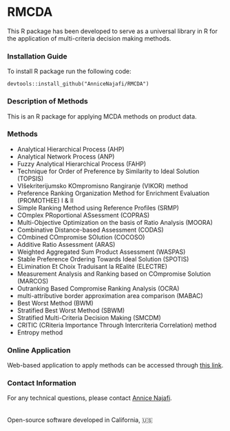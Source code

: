 # RMCDA

This R package has been developed to serve as a universal library in R for the application of multi-criteria decision making methods. 

<h3>Installation Guide</h3>

To install R package run the following code:

```
devtools::install_github("AnniceNajafi/RMCDA")
```
<h3>Description of Methods</h3>
This is an R package for applying MCDA methods on product data.
 
 <h3>Methods</h3>
 <ul>
  <li>Analytical Hierarchical Process (AHP)</li>
  <li>Analytical Network Process (ANP)</li>
  <li>Fuzzy Analytical Hierarchical Process (FAHP)</li>
  <li>Technique for Order of Preference by Similarity to Ideal Solution (TOPSIS)</li>
  <li>VIšekriterijumsko KOmpromisno Rangiranje (VIKOR) method</li>
  <li>Preference Ranking Organization Method for Enrichment Evaluation (PROMOTHEE) I & II</li>
  <li>Simple Ranking Method using Reference Profiles (SRMP) </li>
  <li>COmplex PRoportional ASsessment (COPRAS)</li>
  <li>Multi-Objective Optimization on the basis of Ratio Analysis (MOORA)</li>
  <li>Combinative Distance-based Assessment (CODAS)</li>
  <li>COmbined COmpromise SOlution (COCOSO)</li>
  <li>Additive Ratio Assessment (ARAS)</li>
  <li>Weighted Aggregated Sum Product Assessment (WASPAS)</li>
  <li>Stable Preference Ordering Towards Ideal Solution (SPOTIS)</li>
  <li>ELimination Et Choix Traduisant la REalité (ELECTRE)</li>
  <li>Measurement Analysis and Ranking based on COmpromise Solution (MARCOS)</li>
  <li>Outranking Based Compromise Ranking Analysis (OCRA)</li>
  <li>multi-attributive border approximation area comparison (MABAC)</li>
  <li>Best Worst Method (BWM)</li>
  <li>Stratified Best Worst Method (SBWM)</li>
  <li>Stratified Multi-Criteria Decision Making (SMCDM)</li>
  <li>CRITIC (CRiteria Importance Through Intercriteria Correlation) method</li>
  <li>Entropy method</li>
 </ul>

<h3>Online Application</h3> 
Web-based application to apply methods can be accessed through <a href="https://najafiannice.shinyapps.io/AHP_app/">this link</a>.

<h3>Contact Information</h3>
For any technical questions, please contact <a href=mailto:annicenajafi27@gmail.com>Annice Najafi</a>. 

<br>
<br>
<br>
Open-source software developed in California, 🇺🇸
